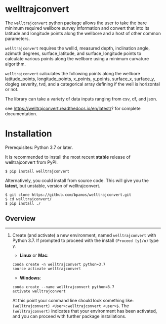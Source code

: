 # welltrajconvert

The `welltrajconvert` python package allows the user to take the bare minimum required wellbore survey information and convert that into its latitude and longitude points along the wellbore and a host of other common parameters.

`welltrajconvert` requires the wellId, measured depth, inclination angle, azimuth degrees, surface_latitude, and surface_longitude points to calculate various points along the wellbore using a minimum curvature algorithm.

`welltrajconvert` calculates the following points along the wellbore latitude_points, longitude_points, x_points, y_points, surface_x, surface_y, dogleg severity, tvd, and a categorical array defining if the well is horizontal or not.


The library can take a variety of data inputs ranging from csv, df, and json.


see https://welltrajconvert.readthedocs.io/en/latest/? for complete documentation.



# Installation

Prerequisites: Python 3.7 or later.

It is recommended to install the most recent **stable** release of welltrajconvert from PyPI.


    $ pip install welltrajconvert


Alternatively, you could install from source code. This will give you the **latest**, but unstable, version of welltrajconvert.


    $ git clone https://github.com/bpamos/welltrajconvert.git
    $ cd welltrajconvert/
    $ pip install ./

	
## Overview


---


1. Create (and activate) a new environment, named `welltrajconvert` with Python 3.7. If prompted to proceed with the install `(Proceed [y]/n)` type y.

	- __Linux__ or __Mac__: 
	```
	conda create -n welltrajconvert python=3.7
	source activate welltrajconvert
	```
	- __Windows__: 
	```
	conda create --name welltrajconvert python=3.7
	activate welltrajconvert
	```
	
	At this point your command line should look something like: `(welltrajconvert) <User>:welltrajconvert <user>$`. The `(welltrajconvert)` indicates that your environment has been activated, and you can proceed with further package installations.